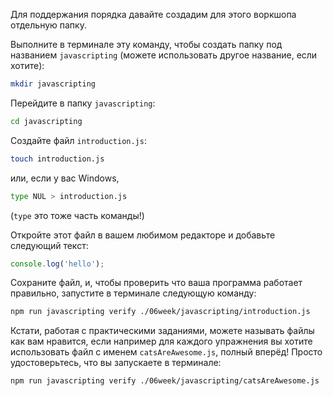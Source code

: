 Для поддержания порядка давайте создадим для этого воркшопа отдельную папку.

Выполните в терминале эту команду, чтобы создать папку под названием `javascripting` (можете использовать другое название, если хотите):

```bash
mkdir javascripting
```

Перейдите в папку `javascripting`:

```bash
cd javascripting
```

Создайте файл `introduction.js`:

```bash
touch introduction.js
```

или, если у вас Windows,
```bash
type NUL > introduction.js
```
(`type` это тоже часть команды!)

Откройте этот файл в вашем любимом редакторе и добавьте следующий текст:

```js
console.log('hello');
```

Сохраните файл, и, чтобы проверить что ваша программа работает правильно, запустите в терминале следующую команду:

```bash
npm run javascripting verify ./06week/javascripting/introduction.js
```

Кстати, работая с практическими заданиями, можете называть файлы как вам нравится, если например для каждого упражнения вы хотите использовать файл с именем `catsAreAwesome.js`, полный вперёд! Просто удостоверьтесь, что вы запускаете в терминале:

```bash
npm run javascripting verify ./06week/javascripting/catsAreAwesome.js
```

